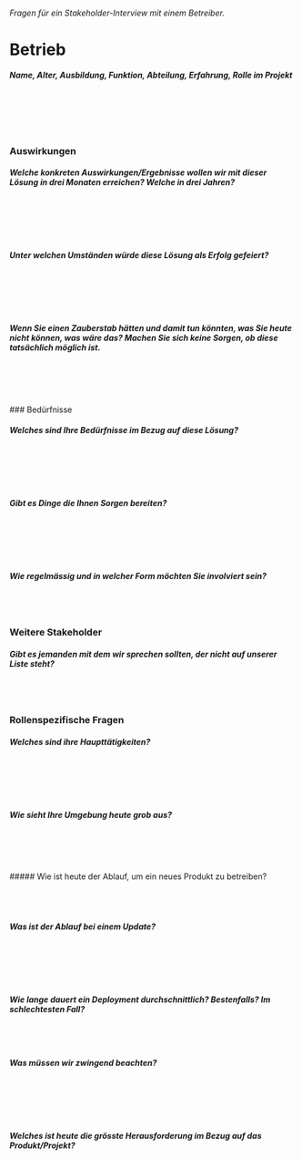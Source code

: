 ###### Fragen für ein Stakeholder-Interview mit einem Betreiber.

# Betrieb 

##### Name, Alter, Ausbildung, Funktion, Abteilung, Erfahrung, Rolle im Projekt 
<br /> 
<br /> 
<br />
<br />


### Auswirkungen 

##### Welche konkreten Auswirkungen/Ergebnisse wollen wir mit dieser Lösung in drei Monaten erreichen? Welche in drei Jahren? 
<br /> 
<br /> 
<br />
<br />

##### Unter welchen Umständen würde diese Lösung als Erfolg gefeiert?  
<br /> 
<br /> 
<br />
<br />

##### Wenn Sie einen Zauberstab hätten und damit tun könnten, was Sie heute nicht können, was wäre das? Machen Sie sich keine Sorgen, ob diese tatsächlich möglich ist. 
<br /> 
<br /> 
<br />
<br />


<div style="page-break-after: always;"></div>
### Bedürfnisse 

##### Welches sind Ihre Bedürfnisse im Bezug auf diese Lösung? 
<br /> 
<br /> 
<br />
<br />

##### Gibt es Dinge die Ihnen Sorgen bereiten? 
<br /> 
<br /> 
<br />
<br />

##### Wie regelmässig und in welcher Form möchten Sie involviert sein? 
<br /> 
<br /> 


### Weitere Stakeholder 

##### Gibt es jemanden mit dem wir sprechen sollten, der nicht auf unserer Liste steht?
<br /> 
<br /> 


### Rollenspezifische Fragen
##### Welches sind ihre Haupttätigkeiten? 
<br /> 
<br /> 
<br />
<br />

##### Wie sieht Ihre Umgebung heute grob aus? 
<br /> 
<br /> 
<br />
<br />

<div style="page-break-after: always;"></div>
##### Wie ist heute der Ablauf, um ein neues Produkt zu betreiben?
<br /> 
<br /> 
<br />
<br />

##### Was ist der Ablauf bei einem Update?
<br /> 
<br /> 
<br />
<br />

##### Wie lange dauert ein Deployment durchschnittlich? Bestenfalls? Im schlechtesten Fall?
<br /> 
<br /> 

##### Was müssen wir zwingend beachten? 
<br /> 
<br /> 
<br />
<br />

##### Welches ist heute die grösste Herausforderung im Bezug auf das Produkt/Projekt?
<br /> 
<br /> 
<br />
<br />
